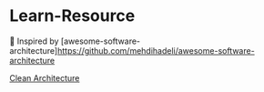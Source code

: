 # Learn-Resource

:1st_place_medal: Inspired by [awesome-software-architecture]https://github.com/mehdihadeli/awesome-software-architecture

[Clean Architecture](https://github.com/MohammadAsgharian/Learn-Resource/blob/main/resources/architectures/clean-architecture.md)
